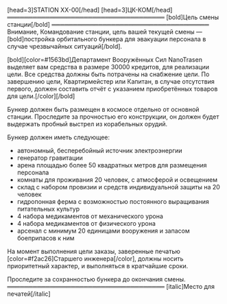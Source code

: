 [head=3]STATION XX-00[/head]
[head=3]ЦК-КОМ[/head]
═════════════════════════════════════
[bold]Цель смены станции[/bold]
═════════════════════════════════════
Внимание, Командование станции, цель вашей текущей смены — [bold]постройка орбитального бункера для эвакуации персонала в случае чрезвычайных ситуаций[/bold].

[bold][color=#1563bd]Департамент Вооружённых Сил NanoTrasen выделяет вам средства в размере 30000 кредитов, для реализации цели. Все средства должны быть потрачены на снабжение цели. По завершению цели, Квартирмейстер или Капитан, в случае отсутствия первого, должен составить отчёт с указанием приобретённых товаров для цели.[/color][/bold]

Бункер должен быть размещен в космосе отдельно от основной станции. Проследите за прочностью его конструкции, он должен будет выдержать пробный выстрел из корабельных орудий.

Бункер должен иметь следующее:
- автономный, бесперебойный источник электроэнергии
- генератор гравитации
- арена площадью более 50 квадратных метров для размещения персонала
- комнаты для проживания 20 человек, с атмосферой и освещением
- склад с набором провизии и средств индивидуальной защиты на 20 человек
- гидропонная ферма с возможностью постоянного выращивания питательных культур
- 4 набора медикаментов от механического урона
- 4 набора медикаментов от физического урона
- арсенал с минимум 20 единицами вооружения и запасом боеприпасов к ним

На момент выполнения цели заказы, заверенные печатью [color=#f2ac26]Старшего инженера[/color], должны носить приоритетный характер, и выполняться в кратчайшие сроки.

Проследите за сохранностью бункера до окончания смены.
═════════════════════════════════════
[italic]Место для печатей[/italic]
